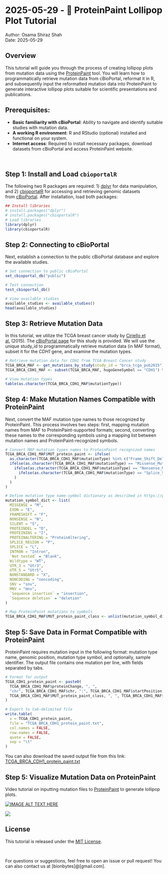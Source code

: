 # 2025-05-29 - 🧬 ProteinPaint Lollipop Plot Tutorial
Author: Osama Shiraz Shah<br>
Date: 2025-05-29


## Overview
This tutorial will guide you through the process of creating lollipop plots from mutation data using the [ProteinPaint](https://proteinpaint.stjude.org/) tool. You will learn how to programmatically retrieve mutation data from cBioPortal, reformat it in R, and subsequently input the reformatted mutation data into ProteinPaint to generate interactive lollipop plots suitable for scientific presentations and publications.

## Prerequisites: 
- **Basic familiarity with cBioPortal**: Ability to navigate and identify suitable studies with mutation data.
- **A working R environment**: R and RStudio (optional) installed and functional on your system.
- **Internet access**: Required to install necessary packages, download datasets from cBioPortal and access ProteinPaint website.

<br>

## Step 1: Install and Load `cbioportalR`
The following two R packages are required: 1) [dplyr](https://dplyr.tidyverse.org/) for data manipulation, and 2) [cbioportalR](https://cran.r-project.org/web/packages/cbioportalR/readme/README.html) for accessing and retrieving genomic datasets from [cBioPortal](https://www.cbioportal.org/). After installation, load both packages:
```r
## Install libraries
# install.packages("dplyr")
# install.packages("cbioportalR")
# Load libraries
library(dplyr)
library(cbioportalR)
```
## Step 2: Connecting to cBioPortal
Next, establish a connection to the public cBioPortal database and explore the available studies.
```r
# Set connection to public cBioPortal
set_cbioportal_db("public")

# Test connection
test_cbioportal_db()

# View available studies
available_studies <- available_studies()
head(available_studies)
```
## Step 3: Retrieve Mutation Data
In this tutorial, we utilize the TCGA breast cancer study by [Ciriello et al.](https://pubmed.ncbi.nlm.nih.gov/26451490/) (2015). The [cBioPortal page](https://www.cbioportal.org/study/summary?id=brca_tcga_pub2015) for this study is provided. We will use the unique study_id to programmatically retrieve mutation data (in MAF format), subset it for the _CDH1_ gene, and examine the mutation types.
```r
# Retrieve mutation data for CDH1 from TCGA Breast Cancer study
TCGA_BRCA_MAF <- get_mutations_by_study(study_id = "brca_tcga_pub2015")
TCGA_BRCA_CDH1_MAF <- subset(TCGA_BRCA_MAF, hugoGeneSymbol == "CDH1") %>% as.data.frame()

# View mutation types
table(as.character(TCGA_BRCA_CDH1_MAF$mutationType))
```
## Step 4: Make Mutation Names Compatible with ProteinPaint
Next, convert the MAF mutation type names to those recognized by ProteinPaint. This process involves two steps: first, mapping mutation names from MAF to ProteinPaint-supported formats; second, converting these names to the corresponding symbols using a mapping list between mutation names and ProteinPaint-recognized symbols.
```r
# Convert MAF mutation types names to ProteinPaint recognized names
TCGA_BRCA_CDH1_MAF$MUT_protein_paint <- ifelse(
  as.character(TCGA_BRCA_CDH1_MAF$mutationType) %in% c("Frame_Shift_Del", "Frame_Shift_Ins", "In_Frame_Del"), "FRAMESHIFT",
  ifelse(as.character(TCGA_BRCA_CDH1_MAF$mutationType) == "Missense_Mutation", "MISSENSE",
    ifelse(as.character(TCGA_BRCA_CDH1_MAF$mutationType) == "Nonsense_Mutation", "NONSENSE",
      ifelse(as.character(TCGA_BRCA_CDH1_MAF$mutationType) == "Splice_Site", "SPLICE", "NA")
    )
  )
)

# Define mutation type name-symbol dictionary as described in https://proteinpaint.stjude.org/
mutation_symbol_dict <- list(
  MISSENSE = "M",
  EXON = "E",
  FRAMESHIFT = "F",
  NONSENSE = "N",
  SILENT = "S",
  PROTEINDEL = "D",
  PROTEININS = "I",
  PROTEINALTERING = "ProteinAltering",
  SPLICE_REGION = "P",
  SPLICE = "L",
  INTRON = "Intron",
  `Not tested` = "Blank",
  Wildtype = "WT",
  UTR_3 = "Utr3",
  UTR_5 = "Utr5",
  NONSTANDARD = "X",
  NONCODING = "noncoding",
  SNV = "snv",
  MNV = "mnv",
  `Sequence insertion` = "insertion",
  `Sequence deletion` = "deletion"
)

# Map ProteinPaint mutations to symbols  
TCGA_BRCA_CDH1_MAF$MUT_protein_paint_class <- unlist(mutation_symbol_dict[TCGA_BRCA_CDH1_MAF$MUT_protein_paint])
```
## Step 5: Save Data in Format Compatible with ProteinPaint
ProteinPaint requires mutation input in the following format: mutation type name, genomic position, mutation type symbol, and optionally, sample identifier. The output file contains one mutation per line, with fields separated by tabs.
```r
# Format for output
TCGA_CDH1_protein_paint <- paste0(
  TCGA_BRCA_CDH1_MAF$proteinChange, ", ",
  "chr", TCGA_BRCA_CDH1_MAF$chr, ":", TCGA_BRCA_CDH1_MAF$startPosition, ", ",
  TCGA_BRCA_CDH1_MAF$MUT_protein_paint_class, ", ", TCGA_BRCA_CDH1_MAF$sampleId
)

# Export to tab-delimited file
write.table(
  x = TCGA_CDH1_protein_paint,
  file = "TCGA_BRCA_CDH1_protein_paint.txt",
  col.names = FALSE,
  row.names = FALSE,
  quote = FALSE,
  sep = "\t"
)
```
You can also download the saved output file from this link: [TCGA_BRCA_CDH1_protein_paint.txt](./TCGA_BRCA_CDH1_protein_paint.txt)

## Step 5: Visualize Mutation Data on ProteinPaint
Video tutorial on inputting mutation files to [ProteinPaint](https://proteinpaint.stjude.org/) to generate lollipop plots.


[![IMAGE ALT TEXT HERE](https://img.youtube.com/vi/YOUTUBE_VIDEO_ID_HERE/0.jpg)](https://www.youtube.com/watch?v=YOUTUBE_VIDEO_ID_HERE)


![](https://www.youtube.com/watch?v=_Bin_jZBcss)

## License
This tutorial is released under the [MIT License](https://opensource.org/license/mit).

<br>

For questions or suggestions, feel free to open an issue or pull request! You can also contact us at [bionbytes]@[gmail.com].


